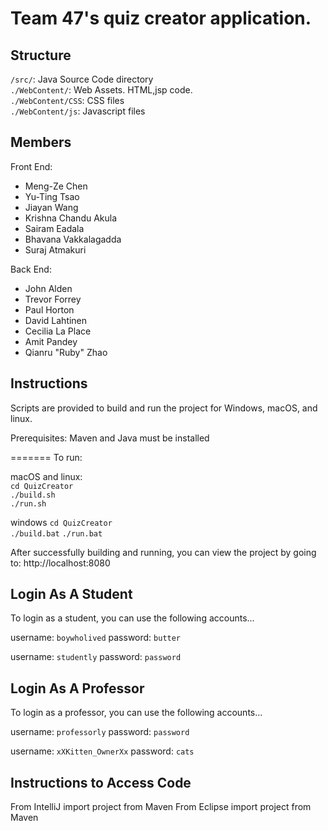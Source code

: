 # Team 47's quiz creator application.

## Structure
`/src/`: Java Source Code directory  
`./WebContent/`: Web Assets. HTML,jsp code.  
`./WebContent/CSS`: CSS files  
`./WebContent/js`: Javascript files  

## Members

Front End:
 - Meng-Ze Chen
 - Yu-Ting Tsao
 - Jiayan Wang
 - Krishna Chandu Akula
 - Sairam Eadala
 - Bhavana Vakkalagadda
 - Suraj Atmakuri

Back End:
 - John Alden
 - Trevor Forrey
 - Paul Horton
 - David Lahtinen
 - Cecilia La Place
 - Amit Pandey
 - Qianru "Ruby" Zhao

## Instructions

Scripts are provided to build and run the project for Windows, macOS, and linux.

Prerequisites:
Maven and Java must be installed

=======
To run:

macOS and linux:  
`cd QuizCreator`  
`./build.sh`  
`./run.sh`  

windows
`cd QuizCreator`  
`./build.bat`
`./run.bat`

After successfully building and running, you can view the project by going to:
http://localhost:8080

## Login As A Student
To login as a student, you can use the following accounts...

username: `boywholived`
password: `butter`

username: `studently`
password: `password`

## Login As A Professor
To login as a professor, you can use the following accounts...

username: `professorly`
password: `password`

username: `xXKitten_OwnerXx`
password: `cats`

## Instructions to Access Code
From IntelliJ import project from Maven
From Eclipse import project from Maven
